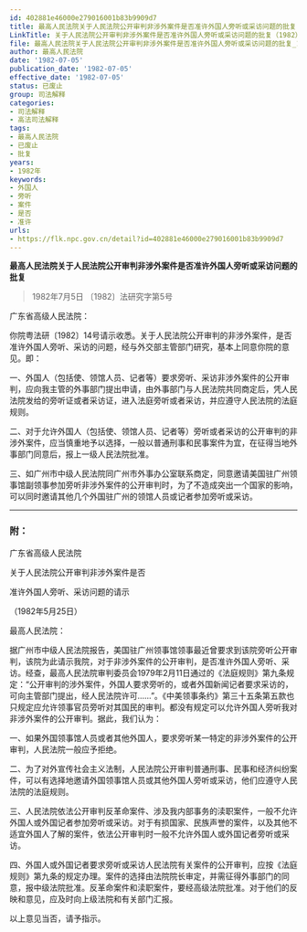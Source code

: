 ```yaml
---
id: 402881e46000e279016001b83b9909d7
title: 最高人民法院关于人民法院公开审判非涉外案件是否准许外国人旁听或采访问题的批复
LinkTitle: 关于人民法院公开审判非涉外案件是否准许外国人旁听或采访问题的批复（1982）
file: 最高人民法院关于人民法院公开审判非涉外案件是否准许外国人旁听或采访问题的批复_19820705_402881e46000e279016001b83b9909d7.docx
author: 最高人民法院
date: '1982-07-05'
publication_date: '1982-07-05'
effective_date: '1982-07-05'
status: 已废止
group: 司法解释
categories:
- 司法解释
- 高法司法解释
tags:
- 最高人民法院
- 已废止
- 批复
years:
- 1982年
keywords:
- 外国人
- 旁听
- 案件
- 是否
- 准许
urls:
- https://flk.npc.gov.cn/detail?id=402881e46000e279016001b83b9909d7
---
```


**最高人民法院关于人民法院公开审判非涉外案件是否准许外国人旁听或采访问题的批复**

> 1982年7月5日 〔1982〕法研究字第5号

广东省高级人民法院：

你院粤法研〔1982〕14号请示收悉。关于人民法院公开审判的非涉外案件，是否准许外国人旁听、采访的问题，经与外交部主管部门研究，基本上同意你院的意见。即：

一、外国人（包括使、领馆人员、记者等）要求旁听、采访非涉外案件的公开审判，应向我主管的外事部门提出申请，由外事部门与人民法院共同商定后，凭人民法院发给的旁听证或者采访证，进入法庭旁听或者采访，并应遵守人民法院的法庭规则。

二、对于允许外国人（包括使、领馆人员、记者等）旁听或者采访的公开审判的非涉外案件，应当慎重地予以选择，一般以普通刑事和民事案件为宜，在征得当地外事部门同意后，报上一级人民法院批准。

三、如广州市中级人民法院同广州市外事办公室联系商定，同意邀请美国驻广州领事馆副领事参加旁听非涉外案件的公开审判时，为了不造成突出一个国家的影响，可以同时邀请其他几个外国驻广州的领馆人员或记者参加旁听或采访。

---

### 附：

广东省高级人民法院

关于人民法院公开审判非涉外案件是否

准许外国人旁听、采访问题的请示

（1982年5月25日）

最高人民法院：

据广州市中级人民法院报告，美国驻广州领事馆领事最近曾要求到该院旁听公开审判，该院为此请示我院，对于非涉外案件的公开审判，是否准许外国人旁听、采访。经查，最高人民法院审判委员会1979年2月11日通过的《法庭规则》第九条规定：“公开审判的涉外案件，外国人要求旁听的，或者外国新闻记者要求采访的，可向主管部门提出，经人民法院许可……”。《中美领事条约》第三十五条第五款也只规定应允许领事官员旁听对其国民的审判。都没有规定可以允许外国人旁听我对非涉外案件的公开审判。据此，我们认为：

一、如果外国领事馆人员或者其他外国人，要求旁听某一特定的非涉外案件的公开审判，人民法院一般应予拒绝。

二、为了对外宣传社会主义法制，人民法院公开审判普通刑事、民事和经济纠纷案件，可以有选择地邀请外国领事馆人员或其他外国人旁听或采访，他们应遵守人民法院的法庭规则。

三、人民法院依法公开审判反革命案件、涉及我内部事务的渎职案件，一般不允许外国人或外国记者参加旁听或采访。对于有损国家、民族声誉的案件，以及其他不适宜外国人了解的案件，依法公开审判时一般不允许外国人或外国记者旁听或采访。

四、外国人或外国记者要求旁听或采访人民法院有关案件的公开审判，应按《法庭规则》第九条的规定办理。案件的选择由法院院长审定，并需征得外事部门的同意，报中级法院批准。反革命案件和渎职案件，要经高级法院批准。对于他们的反映和意见，应及时向上级法院和有关部门汇报。

以上意见当否，请予指示。
